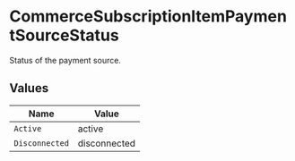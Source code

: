 # CommerceSubscriptionItemPaymentSourceStatus

Status of the payment source.


## Values

| Name           | Value          |
| -------------- | -------------- |
| `Active`       | active         |
| `Disconnected` | disconnected   |